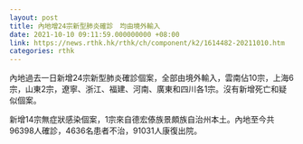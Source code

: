 ```yaml
---
layout: post
title: 內地增24宗新型肺炎確診　均由境外輸入
date: 2021-10-10 09:11:59.000000000 +08:00
link: https://news.rthk.hk/rthk/ch/component/k2/1614482-20211010.htm
categories: rthk
---
```


內地過去一日新增24宗新型肺炎確診個案，全部由境外輸入，雲南佔10宗，上海6宗，山東2宗，遼寧、浙江、福建、河南、廣東和四川各1宗。沒有新增死亡和疑似個案。

新增14宗無症狀感染個案，1宗來自德宏傣族景頗族自治州本土。內地至今共96398人確診，4636名患者不治，91031人康復出院。
